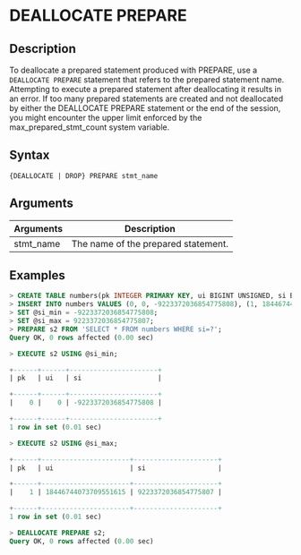# **DEALLOCATE PREPARE**

## **Description**

To deallocate a prepared statement produced with PREPARE, use a `DEALLOCATE PREPARE` statement that refers to the prepared statement name. Attempting to execute a prepared statement after deallocating it results in an error. If too many prepared statements are created and not deallocated by either the DEALLOCATE PREPARE statement or the end of the session, you might encounter the upper limit enforced by the max_prepared_stmt_count system variable.

## **Syntax**

```
{DEALLOCATE | DROP} PREPARE stmt_name
```

## **Arguments**

|  Arguments   | Description  |
|  ----  | ----  |
|stmt_name | The name of the prepared statement. |

## **Examples**

```sql
> CREATE TABLE numbers(pk INTEGER PRIMARY KEY, ui BIGINT UNSIGNED, si BIGINT);
> INSERT INTO numbers VALUES (0, 0, -9223372036854775808), (1, 18446744073709551615, 9223372036854775807);
> SET @si_min = -9223372036854775808;
> SET @si_max = 9223372036854775807;
> PREPARE s2 FROM 'SELECT * FROM numbers WHERE si=?';
Query OK, 0 rows affected (0.00 sec)

> EXECUTE s2 USING @si_min;

+------+------+----------------------+
| pk   | ui   | si                   |

+------+------+----------------------+
|    0 |    0 | -9223372036854775808 |

+------+------+----------------------+
1 row in set (0.01 sec)

> EXECUTE s2 USING @si_max;

+------+----------------------+---------------------+
| pk   | ui                   | si                  |

+------+----------------------+---------------------+
|    1 | 18446744073709551615 | 9223372036854775807 |

+------+----------------------+---------------------+
1 row in set (0.01 sec)

> DEALLOCATE PREPARE s2;
Query OK, 0 rows affected (0.00 sec)
```
